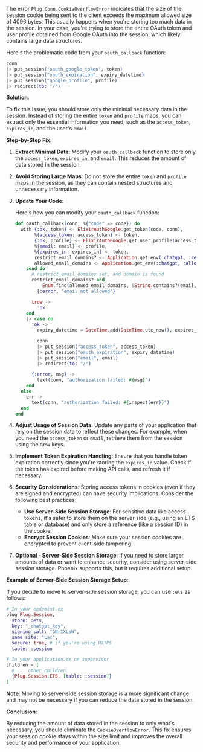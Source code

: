 The error `Plug.Conn.CookieOverflowError` indicates that the size of the session cookie being sent to the client exceeds the maximum allowed size of 4096 bytes. This usually happens when you're storing too much data in the session. In your case, you're trying to store the entire OAuth token and user profile obtained from Google OAuth into the session, which likely contains large data structures.

Here's the problematic code from your `oauth_callback` function:

```elixir
conn
|> put_session("oauth_google_token", token)
|> put_session("oauth_expiration", expiry_datetime)
|> put_session("google_profile", profile)
|> redirect(to: "/")
```

**Solution**:

To fix this issue, you should store only the minimal necessary data in the session. Instead of storing the entire `token` and `profile` maps, you can extract only the essential information you need, such as the `access_token`, `expires_in`, and the user's `email`.

**Step-by-Step Fix**:

1. **Extract Minimal Data**: Modify your `oauth_callback` function to store only the `access_token`, `expires_in`, and `email`. This reduces the amount of data stored in the session.

2. **Avoid Storing Large Maps**: Do not store the entire `token` and `profile` maps in the session, as they can contain nested structures and unnecessary information.

3. **Update Your Code**:

   Here's how you can modify your `oauth_callback` function:

   ```elixir
   def oauth_callback(conn, %{"code" => code}) do
     with {:ok, token} <- ElixirAuthGoogle.get_token(code, conn),
          %{access_token: access_token} <- token,
          {:ok, profile} <- ElixirAuthGoogle.get_user_profile(access_token),
          %{email: email} <- profile,
          %{expires_in: expires_in} <- token,
          restrict_email_domains? <- Application.get_env(:chatgpt, :restrict_email_domains, false),
          allowed_email_domains <- Application.get_env(:chatgpt, :allowed_email_domains, []) do
       cond do
         # restrict_email_domains set, and domain is found
         restrict_email_domains? and
             Enum.find(allowed_email_domains, &String.contains?(email, &1)) == nil ->
           {:error, "email not allowed"}

         true ->
           :ok
       end
       |> case do
         :ok ->
           expiry_datetime = DateTime.add(DateTime.utc_now(), expires_in, :second)

           conn
           |> put_session("access_token", access_token)
           |> put_session("oauth_expiration", expiry_datetime)
           |> put_session("email", email)
           |> redirect(to: "/")

         {:error, msg} ->
           text(conn, "authorization failed: #{msg}")
       end
     else
       err ->
         text(conn, "authorization failed: #{inspect(err)}")
     end
   end
   ```

4. **Adjust Usage of Session Data**: Update any parts of your application that rely on the session data to reflect these changes. For example, when you need the `access_token` or `email`, retrieve them from the session using the new keys.

5. **Implement Token Expiration Handling**: Ensure that you handle token expiration correctly since you're storing the `expires_in` value. Check if the token has expired before making API calls, and refresh it if necessary.

6. **Security Considerations**: Storing access tokens in cookies (even if they are signed and encrypted) can have security implications. Consider the following best practices:

   - **Use Server-Side Session Storage**: For sensitive data like access tokens, it's safer to store them on the server side (e.g., using an ETS table or database) and only store a reference (like a session ID) in the cookie.
   - **Encrypt Session Cookies**: Make sure your session cookies are encrypted to prevent client-side tampering.

7. **Optional - Server-Side Session Storage**: If you need to store larger amounts of data or want to enhance security, consider using server-side session storage. Phoenix supports this, but it requires additional setup.

**Example of Server-Side Session Storage Setup**:

If you decide to move to server-side session storage, you can use `:ets` as follows:

```elixir
# In your endpoint.ex
plug Plug.Session,
  store: :ets,
  key: "_chatgpt_key",
  signing_salt: "GNrIXLsW",
  same_site: "Lax",
  secure: true, # if you're using HTTPS
  table: :session

# In your application.ex or supervisor
children = [
  # ... other children
  {Plug.Session.ETS, [table: :session]}
]
```

**Note**: Moving to server-side session storage is a more significant change and may not be necessary if you can reduce the data stored in the session.

**Conclusion**:

By reducing the amount of data stored in the session to only what's necessary, you should eliminate the `CookieOverflowError`. This fix ensures your session cookie stays within the size limit and improves the overall security and performance of your application.